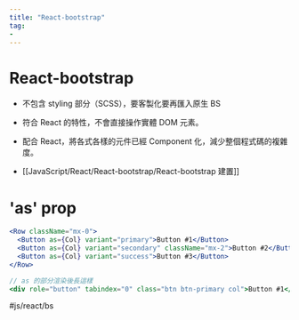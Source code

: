 ```yaml
---
title: "React-bootstrap"
tag: 
- 
---
```

# React-bootstrap
- 不包含 styling 部分（SCSS），要客製化要再匯入原生 BS
- 符合 React 的特性，不會直接操作實體 DOM 元素。
- 配合 React，將各式各樣的元件已經 Component 化，減少整個程式碼的複雜度。


- [[JavaScript/React/React-bootstrap/React-bootstrap 建置]]

# 'as' prop
```jsx
<Row className="mx-0">
  <Button as={Col} variant="primary">Button #1</Button>
  <Button as={Col} variant="secondary" className="mx-2">Button #2</Button>
  <Button as={Col} variant="success">Button #3</Button>
</Row>
```
```jsx
// as 的部分渲染後長這樣
<div role="button" tabindex="0" class="btn btn-primary col">Button #1</div>
```
#js/react/bs 